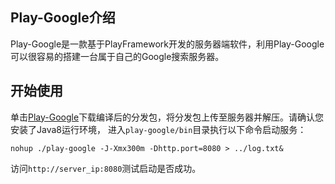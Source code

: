 ## Play-Google介绍

Play-Google是一款基于PlayFramework开发的服务器端软件，利用Play-Google可以很容易的搭建一台属于自己的Google搜索服务器。

## 开始使用

单击[Play-Google](http://pan.baidu.com/s/1qYqvcb6)下载编译后的分发包，将分发包上传至服务器并解压。请确认您安装了Java8运行环境，
进入`play-google/bin`目录执行以下命令启动服务：

```nohup ./play-google -J-Xmx300m -Dhttp.port=8080 > ../log.txt&```

访问`http://server_ip:8080`测试启动是否成功。